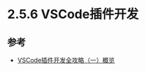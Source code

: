 # 2.5.6 VSCode插件开发

## 


## 参考
- [VSCode插件开发全攻略（一）概览](http://blog.haoji.me/vscode-plugin-overview.html)

